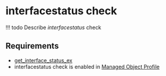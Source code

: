 # interfacestatus check

<!-- prettier-ignore -->
!!! todo
    Describe *interfacestatus* check

## Requirements

* [get_interface_status_ex](../../scripts-reference/get_interface_status_ex.md)
* interfacestatus check is enabled in [Managed Object Profile](../../concepts/managed-object-profile/index.md)
